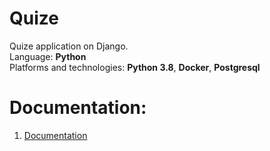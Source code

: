 # Quize
Quize application on Django. <br>
Language: **Python** <br>
Platforms and technologies: **Python 3.8**, **Docker**, **Postgresql**

# Documentation:
1. [Documentation](documentation) <br>

